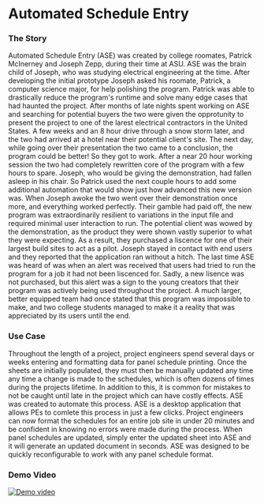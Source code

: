 # Automated Schedule Entry

### The Story
Automated Schedule Entry (ASE) was created by college roomates, Patrick McInerney and Joseph Zepp, during their time at ASU. ASE was the brain child of Joseph, who was studying electrical engineering at the time. After developing the initial prototype Joseph asked his roomate, Patrick, a computer science major, for help polishing the program. Patrick was able to drastically reduce the program's runtime and solve many edge cases that had haunted the project. After months of late nights spent working on ASE and searching for potential buyers the two were given the opprotunity to present the project to one of the larest electrical contractors in the United States. A few weeks and an 8 hour drive through a snow storm later, and the two had arrived at a hotel near their potential client's site. The next day, while going over their presentation the two came to a conclusion, the program could be better! So they got to work. After a near 20 hour working session the two had completely rewritten core of the program with a few hours to spare. Joseph, who would be giving the demonstration, had fallen asleep in his chair. So Patrick used the next couple hours to add some additional automation that would show just how advanced this new version was. When Joseph awoke the two went over their demonstration once more, and everything worked perfectly. Their gamble had paid off, the new program was extraordinarily resilient to variations in the input file and required minimal user interaction to run. The potential client was wowed by the demonstration, as the product they were shown vastly superior to what they were expecting. As a result, they purchased a liscence for one of their largest build sites to act as a pilot. Joseph stayed in contact with end users and they reported that the application ran without a hitch. The last time ASE was heard of was when an alert was received that users had tried to run the program for a job it had not been liscenced for. Sadly, a new lisence was not purchased, but this alert was a sign to the young creators that their program was actively being used throughout the project. A much larger, better equipped team had once stated that this program was impossible to make, and two college students managed to make it a reality that was appreciated by its users until the end.

### Use Case
Throughout the length of a project, project engineers spend several days or weeks entering and formatting data for panel schedule printing. Once the sheets are initially populated, they must then be manually updated any time any time a change is made to the schedules, which is often dozens of times during the projects lifetime. In addition to this, it is common for mistakes to not be caught until late in the project which can have costly effects. ASE was created to automate this process. ASE is a desktop application that allows PEs to comlete this process in just a few clicks. Project engineers can now format the schedules for an entire job site in under 20 minutes and be confident in knowing no errors were made during the process. When panel schedules are updated, simply enter the updated sheet into ASE and it will generate an updated document in seconds. ASE was designed to be quickly reconfigurable to work with any panel schedule format.

### Demo Video
[![Demo video](https://img.youtube.com/vi/SBOL0mLOgCM/0.jpg)](https://www.youtube.com/watch?v=SBOL0mLOgCM)
